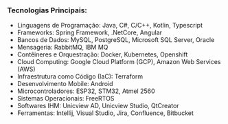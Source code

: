 ### Tecnologias Principais:
- Linguagens de Programação: Java, C#, C/C++, Kotlin, Typescript
- Frameworks: Spring Framework, .NetCore, Angular
- Bancos de Dados: MySQL, PostgreSQL, Microsoft SQL Server, Oracle
- Mensageria: RabbitMQ, IBM MQ
- Contêineres e Orquestração: Docker, Kubernetes, Openshift
- Cloud Computing: Google Cloud Platform (GCP), Amazon Web Services (AWS)
- Infraestrutura como Código (IaC): Terraform
- Desenvolvimento Mobile: Android
- Microcontroladores: ESP32, STM32, Atmel 2560
- Sistemas Operacionais: FreeRTOS
- Softwares IHM: Unicview AD, Unicview Studio, QtCreator
- Ferramentas: Intellij, Visual Studio, Jira, Confluence, Bitbucket
